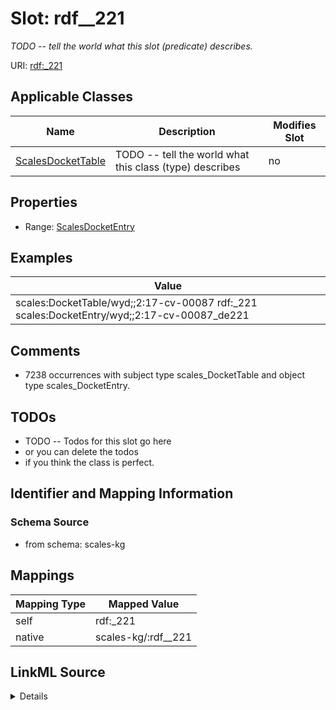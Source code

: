 

# Slot: rdf__221


_TODO -- tell the world what this slot (predicate) describes._





URI: [rdf:_221](http://www.w3.org/1999/02/22-rdf-syntax-ns#_221)



<!-- no inheritance hierarchy -->





## Applicable Classes

| Name | Description | Modifies Slot |
| --- | --- | --- |
| [ScalesDocketTable](../classes/ScalesDocketTable.md) | TODO -- tell the world what this class (type) describes |  no  |







## Properties

* Range: [ScalesDocketEntry](../classes/ScalesDocketEntry.md)






## Examples

| Value |
| --- |
| scales:DocketTable/wyd;;2:17-cv-00087 rdf:_221 scales:DocketEntry/wyd;;2:17-cv-00087_de221 |

## Comments

* 7238 occurrences with subject type scales_DocketTable and object type scales_DocketEntry.

## TODOs

* TODO -- Todos for this slot go here
* or you can delete the todos
* if you think the class is perfect.

## Identifier and Mapping Information







### Schema Source


* from schema: scales-kg




## Mappings

| Mapping Type | Mapped Value |
| ---  | ---  |
| self | rdf:_221 |
| native | scales-kg/:rdf__221 |




## LinkML Source

<details>
```yaml
name: rdf__221
description: TODO -- tell the world what this slot (predicate) describes.
todos:
- TODO -- Todos for this slot go here
- or you can delete the todos
- if you think the class is perfect.
comments:
- 7238 occurrences with subject type scales_DocketTable and object type scales_DocketEntry.
examples:
- value: scales:DocketTable/wyd;;2:17-cv-00087 rdf:_221 scales:DocketEntry/wyd;;2:17-cv-00087_de221
from_schema: scales-kg
rank: 1000
slot_uri: rdf:_221
alias: rdf__221
domain_of:
- scales_DocketTable
range: scales_DocketEntry

```
</details>